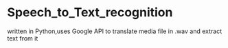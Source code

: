 # Speech_to_Text_recognition
written in Python,uses Google API to translate media file in .wav and extract text from it
